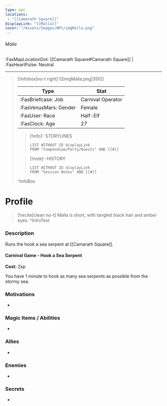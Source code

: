 ```yaml
---
type: npc
locations:
 - "[[Camarath Square]]"
displayLink: "[[Malla]]"
cover: "/Assets/Images/NPC/imgMalla.png"
---
```

###### Malla
<span class="sub2">:FasMapLocationDot: [[Camarath Square#Camarath Square]] | :FasHeartPulse: Neutral </span>
___

> [!infobox|no-t right]
> ![[imgMalla.png|350]]
>
> | Type | Stat |
> | ---- | ---- |
> | :FasBriefcase: Job |  Carnival Operator |
> | :FasVenusMars: Gender | Female |
> | :FasUser: Race | Half-Elf |
> | :FasClock: Age | 27 |
>
>> [!info]- STORYLINES
>>```dataview
>>LIST WITHOUT ID displayLink
>>FROM "Compendium/Party/Quests" AND [[#]]
>
>>[!note]- HISTORY
>>```dataview
>>LIST WITHOUT ID displayLink
>>FROM "Session Notes" AND [[#]]
>
>^InfoBox

# Profile

> [!recite|clean no-t]
>	Malla is short, with tangled black hair and amber eyes.
>^IntroText

### Description
Runs the hook a sea serpent at [[Camarath Square]].

#### Carnival Game - Hook a Sea Serpent

**Cost:** 2sp

You have 1 minute to hook as many sea serpents as possible from the stormy sea. 

### Motivations
- 

### Magic Items / Abilities
- 

### Allies
- 

### Enemies
- 

### Secrets
- 